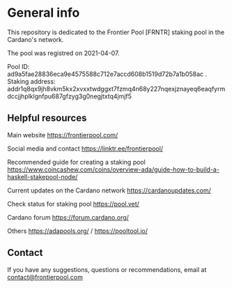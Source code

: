 # General info

This repository is dedicated to the Frontier Pool [FRNTR] staking pool in the Cardano's network.

The pool was registred on 2021-04-07.

Pool ID: ad9a5fae28836eca9e4575588c712e7accd608b1519d72b7a1b058ac .
Staking address: addr1q8qx9jh8vkm5kx2xvxxtwdggxt7fzmq4n68y227nqexjznayeq6eaqfyrmdccjjhplklgnfpu687gfzyg3g0negjtxtq4jmjf5

## Helpful resources

Main website
https://frontierpool.com/

Social media and contact
https://linktr.ee/frontierpool/

Recommended guide for creating a staking pool
https://www.coincashew.com/coins/overview-ada/guide-how-to-build-a-haskell-stakepool-node/

Current updates on the Cardano network
https://cardanoupdates.com/

Check status for staking pool
https://pool.vet/

Cardano forum
https://forum.cardano.org/

Others
https://adapools.org/ /
https://pooltool.io/

## Contact
If you have any suggestions, questions or recommendations, email at contact@frontierpool.com
